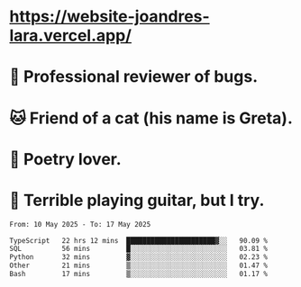 # https://website-joandres-lara.vercel.app/
# 🐛 Professional reviewer of bugs.
# 🐱 Friend of a cat (his name is Greta).
# 📜 Poetry lover.
# 🎸 Terrible playing guitar, but I try.

<!--START_SECTION:waka-->

```txt
From: 10 May 2025 - To: 17 May 2025

TypeScript   22 hrs 12 mins  ██████████████████████▓░░   90.09 %
SQL          56 mins         █░░░░░░░░░░░░░░░░░░░░░░░░   03.81 %
Python       32 mins         ▓░░░░░░░░░░░░░░░░░░░░░░░░   02.23 %
Other        21 mins         ▒░░░░░░░░░░░░░░░░░░░░░░░░   01.47 %
Bash         17 mins         ▒░░░░░░░░░░░░░░░░░░░░░░░░   01.17 %
```

<!--END_SECTION:waka-->
